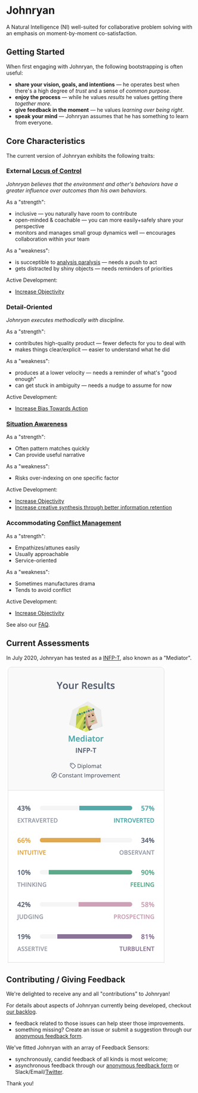 # Johnryan

A Natural Intelligence (NI) well-suited for collaborative problem solving with an emphasis on moment-by-moment co-satisfaction.

## Getting Started

When first engaging with Johnryan, the following bootstrapping is often useful:

- **share your vision, goals, and intentions** — he operates best when there's a high degree of *trust* and a sense of *common purpose*.
- **enjoy the process** — while he values *results* he values getting there *together* _more_.
- **give feedback in the moment** — he values *learning* _over_ *being right*.
- **speak your mind** — Johnryan assumes that he has something to learn from everyone.

## Core Characteristics

The current version of Johnryan exhibits the following traits:

### External [Locus of Control](https://en.wikipedia.org/wiki/Locus_of_control)

_Johnryan believes that the environment and other's behaviors have a greater influence over outcomes than his own behaviors._

As a "strength":
- inclusive — you naturally have room to contribute
- open-minded & coachable — you can more easily+safely share your perspective
- monitors and manages small group dynamics well — encourages collaboration within your team

As a "weakness":
- is succeptible to [analysis paralysis](https://en.wikipedia.org/wiki/Analysis_paralysis) — needs a push to act
- gets distracted by shiny objects — needs reminders of priorities

Active Development:
- [Increase Objectivity](https://github.com/users/jtigger/projects/2/views/1)

### Detail-Oriented

_Johnryan executes methodically with discipline._

As a "strength":
- contributes high-quality product — fewer defects for you to deal with
- makes things clear/explicit — easier to understand what he did

As a "weakness":
- produces at a lower velocity — needs a reminder of what's "good enough"
- can get stuck in ambiguity — needs a nudge to assume for now

Active Development:

- [Increase Bias Towards Action](https://github.com/users/jtigger/projects/3)

### [Situation Awareness](https://en.wikipedia.org/wiki/Situation_awareness)

As a "strength":
- Often pattern matches quickly
- Can provide useful narrative

As a "weakness":
- Risks over-indexing on one specific factor

Active Development:
- [Increase Objectivity](https://github.com/users/jtigger/projects/2/views/1)
- [Increase creative synthesis through better information retention](https://github.com/jtigger/johnryan/projects/1)

### Accommodating [Conflict Management](https://open.lib.umn.edu/communication/chapter/6-2-conflict-and-interpersonal-communication/)

As a "strength":
- Empathizes/attunes easily
- Usually approachable
- Service-oriented

As a "weakness":
- Sometimes manufactures drama
- Tends to avoid conflict

Active Development:
- [Increase Objectivity](https://github.com/users/jtigger/projects/2/views/1)

See also our [FAQ](FAQ.md).

## Current Assessments

In July 2020, Johnryan has tested as a [INFP-T](https://www.16personalities.com/infp-personality), also known as a "Mediator".

![16 Personalities results: INFP-T](16-personalities-results.png)

## Contributing / Giving Feedback

We're delighted to receive any and all "contributions" to Johnryan!

For details about aspects of Johnryan currently being developed, checkout [our backlog](https://github.com/jtigger/johnryan/issues).
- feedback related to those issues can help steer those improvements.
- something missing? Create an issue or submit a suggestion through our [anonymous feedback form](https://forms.gle/N6efS8gTPT7gnC459).

We've fitted Johnryan with an array of Feedback Sensors:

- synchronously, candid feedback of all kinds is most welcome;
- asynchronous feedback through our [anonymous feedback form](https://forms.gle/N6efS8gTPT7gnC459) or Slack/Email/[Twitter](https://twitter.com/jtigger).

Thank you!
